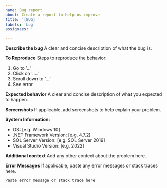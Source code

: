 ```yaml
---
name: Bug report
about: Create a report to help us improve
title: '[BUG] '
labels: 'bug'
assignees: ''

---
```


**Describe the bug**
A clear and concise description of what the bug is.

**To Reproduce**
Steps to reproduce the behavior:
1. Go to '...'
2. Click on '....'
3. Scroll down to '....'
4. See error

**Expected behavior**
A clear and concise description of what you expected to happen.

**Screenshots**
If applicable, add screenshots to help explain your problem.

**System Information:**
- OS: [e.g. Windows 10]
- .NET Framework Version: [e.g. 4.7.2]
- SQL Server Version: [e.g. SQL Server 2019]
- Visual Studio Version: [e.g. 2022]

**Additional context**
Add any other context about the problem here.

**Error Messages**
If applicable, paste any error messages or stack traces here.

```
Paste error message or stack trace here
```
